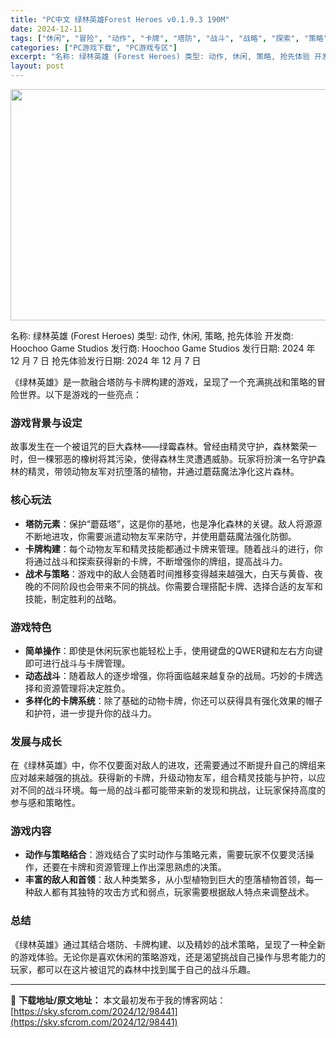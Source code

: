 ```yaml
---
title: "PC中文 绿林英雄Forest Heroes v0.1.9.3 190M"
date: 2024-12-11
tags: ["休闲", "冒险", "动作", "卡牌", "塔防", "战斗", "战略", "探索", "策略"]
categories: ["PC游戏下载", "PC游戏专区"]
excerpt: "名称: 绿林英雄 (Forest Heroes) 类型: 动作, 休闲, 策略, 抢先体验 开发商: Hoochoo Game Studios 发行商: Hoochoo Game Studios 发行日期: 2024 年 12 月 7 日 抢先体验发行日期: 2024 年 12 月 7 日 《绿林英&hellip;"
layout: post
---
```


<img class="aligncenter size-full wp-image-98442" src="https://sky.sfcrom.com/wp-content/uploads/2024/12/2024121101444028.webp" alt="" width="660" height="370" />

名称: 绿林英雄 (Forest Heroes)
类型: 动作, 休闲, 策略, 抢先体验
开发商: Hoochoo Game Studios
发行商: Hoochoo Game Studios
发行日期: 2024 年 12 月 7 日
抢先体验发行日期: 2024 年 12 月 7 日

《绿林英雄》是一款融合塔防与卡牌构建的游戏，呈现了一个充满挑战和策略的冒险世界。以下是游戏的一些亮点：
<h3>游戏背景与设定</h3>
故事发生在一个被诅咒的巨大森林——绿霉森林。曾经由精灵守护，森林繁荣一时，但一棵邪恶的橡树将其污染，使得森林生灵遭遇威胁。玩家将扮演一名守护森林的精灵，带领动物友军对抗堕落的植物，并通过蘑菇魔法净化这片森林。
<h3>核心玩法</h3>
<ul>
 	<li><strong>塔防元素</strong>：保护“蘑菇塔”，这是你的基地，也是净化森林的关键。敌人将源源不断地进攻，你需要派遣动物友军来防守，并使用蘑菇魔法强化防御。</li>
 	<li><strong>卡牌构建</strong>：每个动物友军和精灵技能都通过卡牌来管理。随着战斗的进行，你将通过战斗和探索获得新的卡牌，不断增强你的牌组，提高战斗力。</li>
 	<li><strong>战术与策略</strong>：游戏中的敌人会随着时间推移变得越来越强大，白天与黄昏、夜晚的不同阶段也会带来不同的挑战。你需要合理搭配卡牌、选择合适的友军和技能，制定胜利的战略。</li>
</ul>
<h3>游戏特色</h3>
<ul>
 	<li><strong>简单操作</strong>：即使是休闲玩家也能轻松上手，使用键盘的QWER键和左右方向键即可进行战斗与卡牌管理。</li>
 	<li><strong>动态战斗</strong>：随着敌人的逐步增强，你将面临越来越复杂的战局。巧妙的卡牌选择和资源管理将决定胜负。</li>
 	<li><strong>多样化的卡牌系统</strong>：除了基础的动物卡牌，你还可以获得具有强化效果的帽子和护符，进一步提升你的战斗力。</li>
</ul>
<h3>发展与成长</h3>
在《绿林英雄》中，你不仅要面对敌人的进攻，还需要通过不断提升自己的牌组来应对越来越强的挑战。获得新的卡牌，升级动物友军，组合精灵技能与护符，以应对不同的战斗环境。每一局的战斗都可能带来新的发现和挑战，让玩家保持高度的参与感和策略性。
<h3>游戏内容</h3>
<ul>
 	<li><strong>动作与策略结合</strong>：游戏结合了实时动作与策略元素，需要玩家不仅要灵活操作，还要在卡牌和资源管理上作出深思熟虑的决策。</li>
 	<li><strong>丰富的敌人和首领</strong>：敌人种类繁多，从小型植物到巨大的堕落植物首领，每一种敌人都有其独特的攻击方式和弱点，玩家需要根据敌人特点来调整战术。</li>
</ul>
<h3>总结</h3>
《绿林英雄》通过其结合塔防、卡牌构建、以及精妙的战术策略，呈现了一种全新的游戏体验。无论你是喜欢休闲的策略游戏，还是渴望挑战自己操作与思考能力的玩家，都可以在这片被诅咒的森林中找到属于自己的战斗乐趣。

---
📖 **下载地址/原文地址：** 本文最初发布于我的博客网站：[https://sky.sfcrom.com/2024/12/98441](https://sky.sfcrom.com/2024/12/98441)
